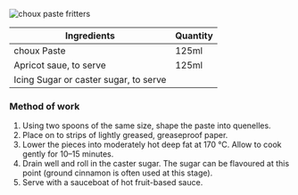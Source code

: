 ![choux paste fritters](resource:assets/images/basicPastryProducts/choux_paste_fritters.png)

|Ingredients|Quantity|
|-----------|--------|
|choux Paste|125ml|
|Apricot saue, to serve|125ml|
|Icing Sugar or caster sugar, to serve||


### **Method of work**
1. Using two spoons of the same size, shape the
paste into quenelles.
2. Place on to strips of lightly greased, greaseproof paper.
3. Lower the pieces into moderately hot deep fat at 170 °C. Allow to cook gently for 10–15 minutes.
4. Drain well and roll in the caster sugar. The sugar can be flavoured at this point (ground cinnamon is often used at this stage).
5. Serve with a sauceboat of hot fruit-based sauce.
